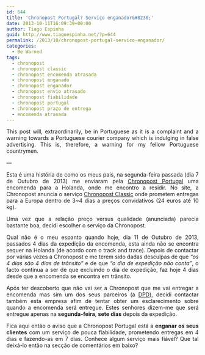 ```yaml
---
id: 644
title: 'Chronopost Portugal? Serviço enganador&#8230;'
date: 2013-10-11T16:09:39+00:00
author: Tiago Espinha
guid: http://www.tiagoespinha.net/?p=644
permalink: /2013/10/chronopost-portugal-servico-enganador/
categories:
  - Be Warned
tags:
  - chronopost
  - chronopost classic
  - chronopost encomenda atrasada
  - chronopost enganado
  - chronopost enganador
  - chronopost envio atrasado
  - chronopost fiabilidade
  - chronopost portugal
  - chronopost prazo de entrega
  - encomenda atrasada
---
```

<p style="text-align: justify;">
  This post will, extraordinarily, be in Portuguese as it is a complaint and a warning towards a Portuguese courier company which is indulging in false advertising. This is, therefore, a warning for my fellow Portuguese countrymen.
</p>

<p style="text-align: justify;">
  &#8212;
</p>

<p style="text-align: justify;">
  Esta é uma história de como os meus pais, na segunda-feira passada (dia 7 de Outubro de 2013) me enviaram pela <a href="http://chronopost.pt/">Chronopost Portugal</a> uma encomenda para a Holanda, onde me encontro a residir. No site, a Chronopost anuncia o serviço <a href="http://chronopost.pt/os-nossos-servicos/servicos-internacionais">Chronopost Classic</a> onde prometem entregas para a Europa dentro de 3~4 dias a preços convidativos (24 euros até 10 kg).
</p>

<p style="text-align: justify;">
  Uma vez que a relação preço versus qualidade (anunciada) parecia bastante boa, decidi escolher o serviço da Chronopost.
</p>

<p style="text-align: justify;">
  Qual não é o meu espanto quando hoje, dia 11 de Outubro de 2013, passados 4 dias da expedição da encomenda, esta ainda não se encontra sequer na Holanda (de acordo com o track and trace). Depois de contactar por várias vezes a Chronopost e me terem sido dadas desculpas de que <em>&#8220;os 4 dias são 4 dias de trânsito&#8221;</em> e de que <em>&#8220;o dia de expedição não conta&#8221;</em>, o facto continua a ser de que excluindo o dia de expedição, faz hoje 4 dias desde que a encomenda se encontra em trânsito.
</p>

<p style="text-align: justify;">
  Após ter descoberto que não vai ser a Chronopost que me vai entregar a encomenda mas sim um dos seus parceiros (a <a href="https://www.dpd.com/nl_en">DPD</a>), decidi contactar também esta empresa afim de tentar obter um esclarecimento sobre quando a encomenda será entregue. Estes senhores dizem-me que será entregue apenas na <strong>segunda-feira</strong>, <strong>sete dias</strong> depois da expedição.
</p>

<p style="text-align: justify;">
  Fica aqui então o aviso <strong></strong>que a Chronopost Portugal está a <strong>enganar os seus clientes</strong> com um serviço de pouca fiabilidade, prometendo entregas em 4 dias e fazendo-as em 7 dias. Conhece algum serviço mais fiável? Que tal deixá-lo então na secção de comentários em baixo?
</p>